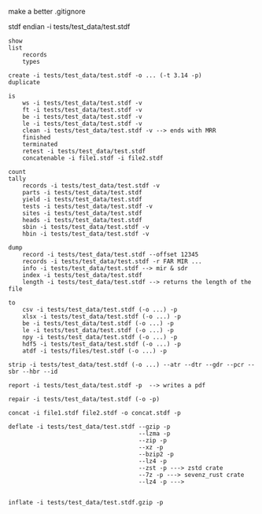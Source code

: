 make a better .gitignore


stdf 
    endian -i tests/test_data/test.stdf

    show
    list 
        records
        types

    create -i tests/test_data/test.stdf -o ... (-t 3.14 -p) 
    duplicate

    is
        ws -i tests/test_data/test.stdf -v
        ft -i tests/test_data/test.stdf -v
        be -i tests/test_data/test.stdf -v
        le -i tests/test_data/test.stdf -v
        clean -i tests/test_data/test.stdf -v --> ends with MRR
        finished
        terminated
        retest -i tests/test_data/test.stdf
        concatenable -i file1.stdf -i file2.stdf

    count 
    tally
        records -i tests/test_data/test.stdf -v 
        parts -i tests/test_data/test.stdf
        yield -i tests/test_data/test.stdf 
        tests -i tests/test_data/test.stdf -v
        sites -i tests/test_data/test.stdf
        heads -i tests/test_data/test.stdf
        sbin -i tests/test_data/test.stdf -v
        hbin -i tests/test_data/test.stdf -v

    dump
        record -i tests/test_data/test.stdf --offset 12345
        records -i tests/test_data/test.stdf -r FAR MIR ...
        info -i tests/test_data/test.stdf --> mir & sdr
        index -i tests/test_data/test.stdf 
        length -i tests/test_data/test.stdf --> returns the length of the file

    to 
        csv -i tests/test_data/test.stdf (-o ...) -p
        xlsx -i tests/test_data/test.stdf (-o ...) -p
        be -i tests/test_data/test.stdf (-o ...) -p
        le -i tests/test_data/test.stdf (-o ...) -p
        npy -i tests/test_data/test.stdf (-o ...) -p
        hdf5 -i tests/test_data/test.stdf (-o ...) -p
        atdf -i tests/files/test.stdf (-o ...) -p

    strip -i tests/test_data/test.stdf (-o ...) --atr --dtr --gdr --pcr --sbr --hbr --id

    report -i tests/test_data/test.stdf -p  --> writes a pdf

    repair -i tests/test_data/test.stdf (-o -p) 

    concat -i file1.stdf file2.stdf -o concat.stdf -p

    deflate -i tests/test_data/test.stdf --gzip -p
                                         --lzma -p
                                         --zip -p
                                         --xz -p
                                         --bzip2 -p
                                         --lz4 -p
                                         --zst -p ---> zstd crate
                                         --7z -p ---> sevenz_rust crate
                                         --lz4 -p ---> 


    inflate -i tests/test_data/test.stdf.gzip -p
